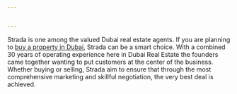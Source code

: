 ```yaml
---


---
```


<p>Strada is one among the valued Dubai real estate agents. If you are planning to <a href="https://stradauae.com/buy-property-in-dubai/">buy a property in Dubai</a>, Strada can be a smart choice. With a combined 30 years of operating experience here in Dubai Real Estate the founders came together wanting to put customers at the center of the business. Whether buying or selling, Strada aim to ensure that through the most comprehensive marketing and skillful negotiation, the very best deal is achieved.</p>

